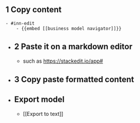 ## 1 Copy content
	- #inn-edit
		- {{embed [[business model navigator]]}}
- ## 2 Paste it on a markdown editor
	- such as https://stackedit.io/app#
- ## 3 Copy paste formatted content
- ## Export model
	- [[Export to text]]